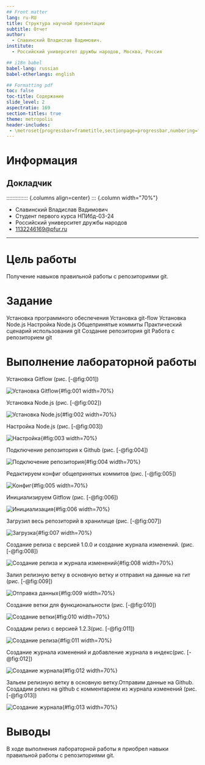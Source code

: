 ```yaml
---
## Front matter
lang: ru-RU
title: Структура научной презентации
subtitle: Отчет
author:
  - Славинский Владислав Вадимович.
institute:
  - Российский университет дружбы народов, Москва, Россия

## i18n babel
babel-lang: russian
babel-otherlangs: english

## Formatting pdf
toc: false
toc-title: Содержание
slide_level: 2
aspectratio: 169
section-titles: true
theme: metropolis
header-includes:
 - \metroset{progressbar=frametitle,sectionpage=progressbar,numbering=fraction}
---
```


# Информация

## Докладчик

:::::::::::::: {.columns align=center}
::: {.column width="70%"}

  * Славинский Владислав Вадимович
  * Студент первого курса НПИбд-03-24
  * Российский университет дружбы народов
  * [1132246169@pfur.ru](mailto:1132246169@pfur.ru)
---

# Цель работы

Получение навыков правильной работы с репозиториями git.

# Задание


Установка программного обеспечения
Установка git-flow
Установка Node.js
Настройка Node.js
Общепринятые коммиты
Практический сценарий использования git
Создание репозитория git
Работа с репозиторием git

# Выполнение лабораторной работы

Установка Gitflow (рис. [-@fig:001])

![Установка Gitflow](image/1.png){#fig:001 width=70%}

Установка Node.js (рис. [-@fig:002])

![Установка Node.js](image/2.png){#fig:002 width=70%}

Настройка Node.js (рис. [-@fig:003])

![Настройка](image/3.png){#fig:003 width=70%}

Подключение репозитория к Github (рис. [-@fig:004])

![Подключение репозитория](image/4.png){#fig:004 width=70%}

Редактируем конфиг общепринятых коммитов (рис. [-@fig:005])

![Конфиг](image/5.png){#fig:005 width=70%}

Инициализируем Gitflow (рис. [-@fig:006])

![Инициализация](image/6.png){#fig:006 width=70%}

Загрузил весь репозиторий в хранилище  (рис. [-@fig:007])

![Загрузка](image/7.png){#fig:007 width=70%}

Создание релиза с версией 1.0.0 и создание журнала изменений. (рис. [-@fig:008])

![Создание релиза и журнала изменений](image/8.png){#fig:008 width=70%}

Залил релизную ветку в основную ветку и отправил на данные на гит (рис. [-@fig:009])

![Отправка данных](image/9.png){#fig:009 width=70%}
 
Создание ветки для функциональности (рис. [-@fig:010])

![Создание ветки](image/10.png){#fig:010 width=70%}

Создадим релиз с версией 1.2.3(рис. [-@fig:011])

![Создание релиза](image/11.png){#fig:011 width=70%}

Создание журнала изменений и добавление журнала в индекс(рис. [-@fig:012])

![Создание журнала](image/12.png){#fig:012 width=70%}

Зальем релизную ветку в основную ветку.Отправим данные на Github. Создадим релиз на github с комментарием из журнала изменений (рис. [-@fig:013])

![Создание журнала](image/13.png){#fig:013 width=70%}

# Выводы

В ходе выполнения лабораторной работы я приобрел навыки правильной работы с репозиториями git. 



